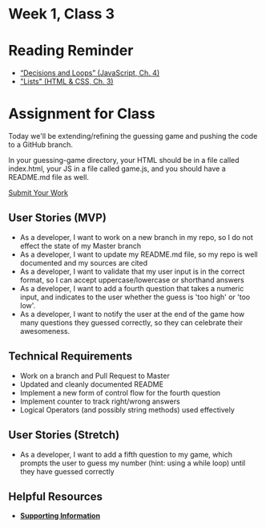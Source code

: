 # Week 1, Class 3

# Reading Reminder
* [“Decisions and Loops” (JavaScript, Ch. 4)](https://canvas.instructure.com/courses/991898/assignments/4218705)
* ["Lists" (HTML & CSS, Ch. 3)](https://canvas.instructure.com/courses/991898/assignments/4218707)

# Assignment for Class
Today we'll be extending/refining the guessing game and pushing the code to a GitHub branch.

In your guessing-game directory, your HTML should be in a file called index.html, your JS in a file called game.js, and you should have a README.md file as well.

[Submit Your Work](https://canvas.instructure.com/courses/991898/assignments/4222866)

## User Stories (MVP)
 - As a developer, I want to work on a new branch in my repo, so I do not effect the state of my Master branch
 - As a developer, I want to update my README.md file, so my repo is well documented and my sources are cited
 - As a developer, I want to validate that my user input is in the correct format, so I can accept uppercase/lowercase or shorthand answers
 - As a developer, I want to add a fourth question that takes a numeric input, and indicates to the user whether the guess is 'too high' or 'too low'.
 - As a developer, I want to notify the user at the end of the game how many questions they guessed correctly, so they can celebrate their awesomeness.

## Technical Requirements
 - Work on a branch and Pull Request to Master
 - Updated and cleanly documented README
 - Implement a new form of control flow for the fourth question
 - Implement counter to track right/wrong answers
 - Logical Operators (and possibly string methods) used effectively

## User Stories (Stretch)
- As a developer, I want to add a fifth question to my game, which prompts the user to guess my number (hint: using a while loop) until they have guessed correctly

## Helpful Resources
- [**Supporting Information**](support.md)
